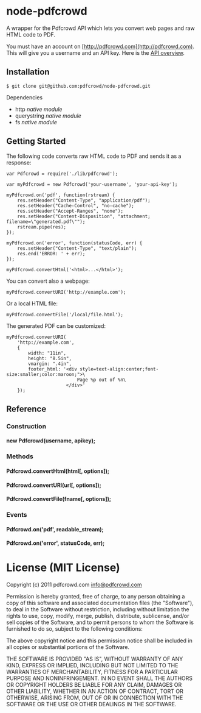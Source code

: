 # node-pdfcrowd

A wrapper for the Pdfcrowd API which lets you convert web pages and raw HTML code to PDF.

You must have an account on
[http://pdfcrowd.com](http://pdfcrowd.com). This will give you a
username and an API key. Here is the
[API overview](http://pdfcrowd.com/html-to-pdf-api/).

## Installation

    $ git clone git@github.com:pdfcrowd/node-pdfcrowd.git
    
Dependencies

* http *native module*
* querystring *native module*
* fs *native module*

## Getting Started

The following code converts raw HTML code to PDF and sends it as a response:

    var Pdfcrowd = require('./lib/pdfcrowd');

    var myPdfcrowd = new Pdfcrowd('your-username', 'your-api-key');
        
    myPdfcrowd.on('pdf', function(rstream) {
        res.setHeader("Content-Type", "application/pdf");
        res.setHeader("Cache-Control", "no-cache");
        res.setHeader("Accept-Ranges", "none");
        res.setHeader("Content-Disposition", "attachment; filename=\"generated.pdf\"");
        rstream.pipe(res);
    });
        
    myPdfcrowd.on('error', function(statusCode, err) {
        res.setHeader("Content-Type", "text/plain");
        res.end('ERROR: ' + err);
    });

    myPdfcrowd.convertHtml('<html>...</html>');
    
You can convert also a webpage:
    
    myPdfcrowd.convertURI('http://example.com');

Or a local HTML file:
    
    myPdfcrowd.convertFile('/local/file.html');
    
The generated PDF can be customized:

    myPdfcrowd.convertURI(
        'http://example.com', 
        {
            width: "11in",
            height: "8.5in",
            vmargin: ".4in",
            footer_html: '<div style=text-align:center;font-size:smaller;color:maroon;">\
                              Page %p out of %n\
                          </div>'
        });

## Reference

### Construction

#### new Pdfcrowd(username, apikey);
    
### Methods

#### Pdfcrowd.convertHtml(html[, options]);
#### Pdfcrowd.convertURI(url[, options]);
#### Pdfcrowd.convertFile(fname[, options]);
    
### Events 

####  Pdfcrowd.on('pdf', readable_stream);
####  Pdfcrowd.on('error', statusCode, err);
    

# License (MIT License)

Copyright (c) 2011 pdfcrowd.com <info@pdfcrowd.com>

Permission is hereby granted, free of charge, to any person obtaining a copy
of this software and associated documentation files (the "Software"), to deal
in the Software without restriction, including without limitation the rights
to use, copy, modify, merge, publish, distribute, sublicense, and/or sell
copies of the Software, and to permit persons to whom the Software is
furnished to do so, subject to the following conditions:

The above copyright notice and this permission notice shall be included in
all copies or substantial portions of the Software.

THE SOFTWARE IS PROVIDED "AS IS", WITHOUT WARRANTY OF ANY KIND, EXPRESS OR
IMPLIED, INCLUDING BUT NOT LIMITED TO THE WARRANTIES OF MERCHANTABILITY,
FITNESS FOR A PARTICULAR PURPOSE AND NONINFRINGEMENT. IN NO EVENT SHALL THE
AUTHORS OR COPYRIGHT HOLDERS BE LIABLE FOR ANY CLAIM, DAMAGES OR OTHER
LIABILITY, WHETHER IN AN ACTION OF CONTRACT, TORT OR OTHERWISE, ARISING FROM,
OUT OF OR IN CONNECTION WITH THE SOFTWARE OR THE USE OR OTHER DEALINGS IN
THE SOFTWARE.
    

